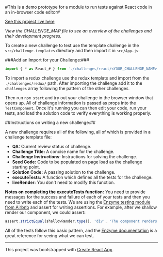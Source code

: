 #This is a demo prototype for a module to run tests against React code in an in-browser code editor#

[See this project live here](http://hysterical-amusement.surge.sh/)

*View the CHALLENGE_MAP file to see an overview of the challenges and their development progress.*

To create a new challenge to test use the template challenge in the `src/challenge-templates` directory and then import it in `src/App.js`:

###Add an Import for your Challenge:###

```javascript
import { * as React_# } from './challenges/react/<YOUR_CHALLENGE_NAME>'
```

To import a redux challenge use the redux template and import from the `./challenges/redux/` path. After importing the challenge add it to the `challenges` array following the pattern of the other challenges.

Then run `npm start` and try out your challenge in the browser window that opens up. All of challenge information is passed as props into the `TestComponent`. Once it's running you can then edit your code, run your tests, and load the solution code to verify everything is working properly.

##Instructions on writing a new challenge:##

A new challenge requires all of the following, all of which is provided in a challenge template file:
- **QA:** Current review status of challenge.
- **Challenge Title:** A concise name for the challenge.
- **Challenge Instructions:** Instructions for solving the challenge.
- **Seed Code:** Code to be populated on page load as the challenge starting point.
- **Solution Code:** A passing solution to the challenge.
- **executeTests:** A function which defines all the tests for the challenge.
- **liveRender:** You don't need to modify this function.

**Notes on completing the executeTests function:** You need to provide messages for the success and failure of each of your tests and then you need to write each of the tests. We are using the [Enzyme testing module from Airbnb](http://airbnb.io/enzyme/docs/api/index.html) and assert for writing assertions. For example, after we shallow render our component, we could assert:

```javascript
assert.strictEqual(shallowRender.type(), 'div', 'The component renders a div element');
```

All of the tests follow this basic pattern, and the [Enzyme documentation](http://airbnb.io/enzyme/docs/api/ShallowWrapper/children.html) is a great reference for seeing what we can test.

***

This project was bootstrapped with [Create React App](https://github.com/facebookincubator/create-react-app).